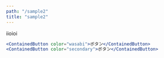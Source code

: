 ```yaml
---
path: "/sample2"
title: "sample2"
---
```


iioioi



```jsx live
<ContainedButton color="wasabi">ボタン</ContainedButton>
<ContainedButton color="secondary">ボタン</ContainedButton>
```